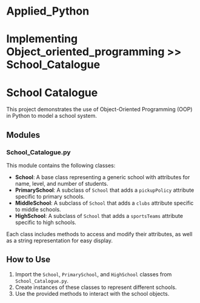 # Applied_Python
# Implementing Object_oriented_programming >> School_Catalogue

# School Catalogue

This project demonstrates the use of Object-Oriented Programming (OOP) in Python to model a school system.

## Modules

### School_Catalogue.py
This module contains the following classes:

- **School**: A base class representing a generic school with attributes for name, level, and number of students.
- **PrimarySchool**: A subclass of `School` that adds a `pickupPolicy` attribute specific to primary schools.
- **MiddleSchool**: A subclass of `School` that adds a `clubs` attribute specific to middle schools.
- **HighSchool**: A subclass of `School` that adds a `sportsTeams` attribute specific to high schools.

Each class includes methods to access and modify their attributes, as well as a string representation for easy display.

## How to Use

1. Import the `School`, `PrimarySchool`, and `HighSchool` classes from `School_Catalogue.py`.
2. Create instances of these classes to represent different schools.
3. Use the provided methods to interact with the school objects.

